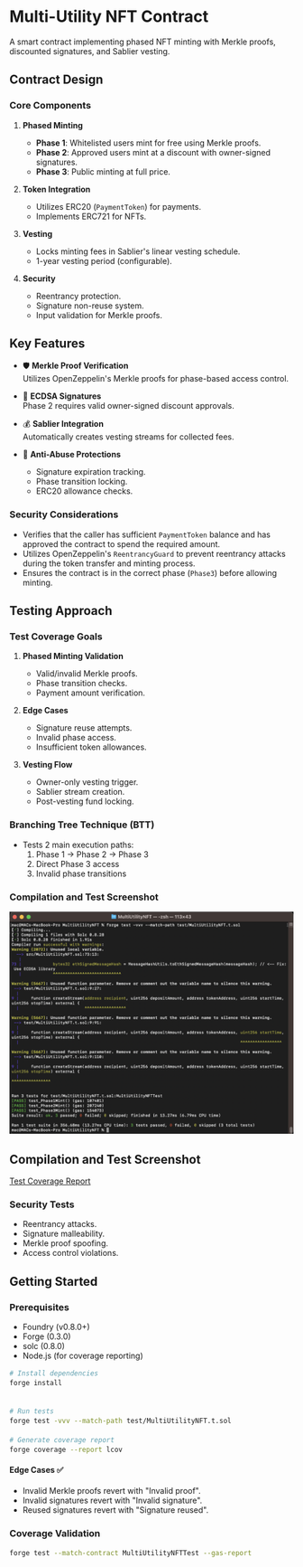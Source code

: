 # Multi-Utility NFT Contract

A smart contract implementing phased NFT minting with Merkle proofs, discounted signatures, and Sablier vesting.

## Contract Design

### Core Components

1. **Phased Minting**
   - **Phase 1**: Whitelisted users mint for free using Merkle proofs.
   - **Phase 2**: Approved users mint at a discount with owner-signed signatures.
   - **Phase 3**: Public minting at full price.

2. **Token Integration**
   - Utilizes ERC20 (`PaymentToken`) for payments.
   - Implements ERC721 for NFTs.

3. **Vesting**
   - Locks minting fees in Sablier's linear vesting schedule.
   - 1-year vesting period (configurable).

4. **Security**
   - Reentrancy protection.
   - Signature non-reuse system.
   - Input validation for Merkle proofs.

## Key Features

- 🛡️ **Merkle Proof Verification**  
  Utilizes OpenZeppelin's Merkle proofs for phase-based access control.

- 🔑 **ECDSA Signatures**  
  Phase 2 requires valid owner-signed discount approvals.

- 💰 **Sablier Integration**  
  Automatically creates vesting streams for collected fees.

- 🚫 **Anti-Abuse Protections**
  - Signature expiration tracking.
  - Phase transition locking.
  - ERC20 allowance checks.


### Security Considerations

- Verifies that the caller has sufficient `PaymentToken` balance and has approved the contract to spend the required amount.
- Utilizes OpenZeppelin's `ReentrancyGuard` to prevent reentrancy attacks during the token transfer and minting process.
- Ensures the contract is in the correct phase (`Phase3`) before allowing minting.


## Testing Approach

### Test Coverage Goals

1. **Phased Minting Validation**
   - Valid/invalid Merkle proofs.
   - Phase transition checks.
   - Payment amount verification.

2. **Edge Cases**
   - Signature reuse attempts.
   - Invalid phase access.
   - Insufficient token allowances.

3. **Vesting Flow**
   - Owner-only vesting trigger.
   - Sablier stream creation.
   - Post-vesting fund locking.

### Branching Tree Technique (BTT)

- Tests 2 main execution paths:
  1. Phase 1 -> Phase 2 -> Phase 3
  2. Direct Phase 3 access
  3. Invalid phase transitions

### Compilation and Test Screenshot

![Unit Test Snapshot](compilation-test.png)

## Compilation and Test Screenshot
[Test Coverage Report](./lcov.info)


### Security Tests

- Reentrancy attacks.
- Signature malleability.
- Merkle proof spoofing.
- Access control violations.

## Getting Started

### Prerequisites

- Foundry (v0.8.0+)
- Forge (0.3.0)
- solc (0.8.0)
- Node.js (for coverage reporting)

```bash
# Install dependencies
forge install


# Run tests
forge test -vvv --match-path test/MultiUtilityNFT.t.sol

# Generate coverage report
forge coverage --report lcov
```


#### Edge Cases ✅

- Invalid Merkle proofs revert with "Invalid proof".
- Invalid signatures revert with "Invalid signature".
- Reused signatures revert with "Signature reused".

### Coverage Validation

```bash
forge test --match-contract MultiUtilityNFTTest --gas-report
```

